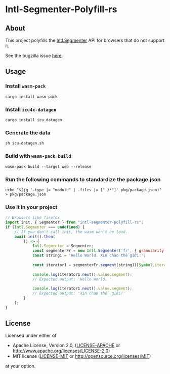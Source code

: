 # Intl-Segmenter-Polyfill-rs

## About

This project polyfills the [Intl.Segmenter](https://developer.mozilla.org/en-US/docs/Web/JavaScript/Reference/Global_Objects/Intl/Segmenter) API for browsers that do not support it.

See the bugzilla issue [here](https://bugzilla.mozilla.org/show_bug.cgi?id=1423593).

## Usage

### Install `wasm-pack`

```
cargo install wasm-pack
```

### Install `icu4x-datagen`

```
cargo install icu_datagen
```

### Generate the data

```
sh icu-datagen.sh
```

### Build with `wasm-pack build`

```
wasm-pack build --target web --release
```

### Run the following commands to standardize the package.json

```
echo "$(jq '.type |= "module" | .files |= ["./*"]' pkg/package.json)" > pkg/package.json
```

### Use it in your project

```js
// Browsers like firefox
import init, { Segmenter } from "intl-segmenter-polyfill-rs";
if (Intl.Segmenter === undefined) {
    // If you don't call init, the wasm won't be load.
    await init().then(
        () => {
            Intl.Segmenter = Segmenter;
            const segmenterFr = new Intl.Segmenter('fr', { granularity: 'sentence' });
            const string1 = 'Hello World. Xin chào thế giới!';
    
            const iterator1 = segmenterFr.segment(string1)[Symbol.iterator]();
    
            console.log(iterator1.next().value.segment);
            // Expected output: 'Hello World. '
    
            console.log(iterator1.next().value.segment);
            // Expected output: 'Xin chào thế giới!'
        }
    );
}
```

## License

Licensed under either of

* Apache License, Version 2.0, ([LICENSE-APACHE](LICENSE-APACHE) or http://www.apache.org/licenses/LICENSE-2.0)
* MIT license ([LICENSE-MIT](LICENSE-MIT) or http://opensource.org/licenses/MIT)

at your option.
